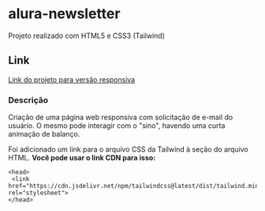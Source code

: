 # alura-newsletter
 Projeto realizado com HTML5 e CSS3 (Tailwind)

## Link
[Link do projeto para versão responsiva](https://felipesantinho.github.io/alura-newsletter/)

### Descrição
 Criação de uma página web responsiva com solicitação de e-mail do usuário. O mesmo pode interagir com o "sino", havendo uma curta animação de balanço.
 
 Foi adicionado um link para o arquivo CSS da Tailwind à seção <head> do arquivo HTML. **Você pode usar o link CDN para isso:**
 
 ```
 <head>
  <link href="https://cdn.jsdelivr.net/npm/tailwindcss@latest/dist/tailwind.min.css" rel="stylesheet">
 </head>
 ```
